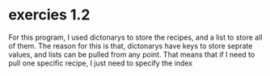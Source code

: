 # exercies 1.2
For this program, I used dictonarys to store the recipes, and a list to store all of them.
The reason for this is that, dictonarys have keys to store seprate values, and lists can be pulled from any point.
That means that if I need to pull one specific recipe, I just need to specify the index